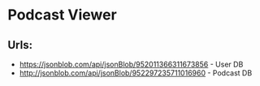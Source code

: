 # Podcast Viewer
## Urls:
- https://jsonblob.com/api/jsonBlob/952011366311673856 - User DB
- http://jsonblob.com/api/jsonBlob/952297235711016960 - Podcast DB
